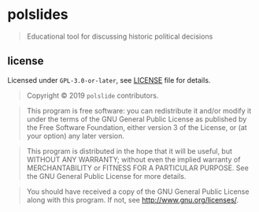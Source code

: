 # polslides

> Educational tool for discussing historic political decisions

## license

Licensed under `GPL-3.0-or-later`, see [LICENSE](./LICENSE) file for details.

> Copyright © 2019 `polslide` contributors.

> This program is free software: you can redistribute it and/or modify
> it under the terms of the GNU General Public License as published by
> the Free Software Foundation, either version 3 of the License, or
> (at your option) any later version.

> This program is distributed in the hope that it will be useful,
> but WITHOUT ANY WARRANTY; without even the implied warranty of
> MERCHANTABILITY or FITNESS FOR A PARTICULAR PURPOSE. See the
> GNU General Public License for more details.

> You should have received a copy of the GNU General Public License
> along with this program. If not, see <http://www.gnu.org/licenses/>.
